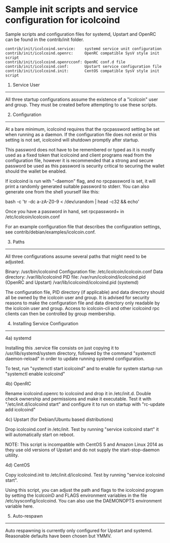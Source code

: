 Sample init scripts and service configuration for icolcoind
==========================================================

Sample scripts and configuration files for systemd, Upstart and OpenRC
can be found in the contrib/init folder.

    contrib/init/icolcoind.service:    systemd service unit configuration
    contrib/init/icolcoind.openrc:     OpenRC compatible SysV style init script
    contrib/init/icolcoind.openrcconf: OpenRC conf.d file
    contrib/init/icolcoind.conf:       Upstart service configuration file
    contrib/init/icolcoind.init:       CentOS compatible SysV style init script

1. Service User
---------------------------------

All three startup configurations assume the existence of a "icolcoin" user
and group.  They must be created before attempting to use these scripts.

2. Configuration
---------------------------------

At a bare minimum, icolcoind requires that the rpcpassword setting be set
when running as a daemon.  If the configuration file does not exist or this
setting is not set, icolcoind will shutdown promptly after startup.

This password does not have to be remembered or typed as it is mostly used
as a fixed token that icolcoind and client programs read from the configuration
file, however it is recommended that a strong and secure password be used
as this password is security critical to securing the wallet should the
wallet be enabled.

If icolcoind is run with "-daemon" flag, and no rpcpassword is set, it will
print a randomly generated suitable password to stderr.  You can also
generate one from the shell yourself like this:

bash -c 'tr -dc a-zA-Z0-9 < /dev/urandom | head -c32 && echo'

Once you have a password in hand, set rpcpassword= in /etc/icolcoin/icolcoin.conf

For an example configuration file that describes the configuration settings,
see contrib/debian/examples/icolcoin.conf.

3. Paths
---------------------------------

All three configurations assume several paths that might need to be adjusted.

Binary:              /usr/bin/icolcoind
Configuration file:  /etc/icolcoin/icolcoin.conf
Data directory:      /var/lib/icolcoind
PID file:            /var/run/icolcoind/icolcoind.pid (OpenRC and Upstart)
                     /var/lib/icolcoind/icolcoind.pid (systemd)

The configuration file, PID directory (if applicable) and data directory
should all be owned by the icolcoin user and group.  It is advised for security
reasons to make the configuration file and data directory only readable by the
icolcoin user and group.  Access to icolcoin-cli and other icolcoind rpc clients
can then be controlled by group membership.

4. Installing Service Configuration
-----------------------------------

4a) systemd

Installing this .service file consists on just copying it to
/usr/lib/systemd/system directory, followed by the command
"systemctl daemon-reload" in order to update running systemd configuration.

To test, run "systemctl start icolcoind" and to enable for system startup run
"systemctl enable icolcoind"

4b) OpenRC

Rename icolcoind.openrc to icolcoind and drop it in /etc/init.d.  Double
check ownership and permissions and make it executable.  Test it with
"/etc/init.d/icolcoind start" and configure it to run on startup with
"rc-update add icolcoind"

4c) Upstart (for Debian/Ubuntu based distributions)

Drop icolcoind.conf in /etc/init.  Test by running "service icolcoind start"
it will automatically start on reboot.

NOTE: This script is incompatible with CentOS 5 and Amazon Linux 2014 as they
use old versions of Upstart and do not supply the start-stop-daemon uitility.

4d) CentOS

Copy icolcoind.init to /etc/init.d/icolcoind. Test by running "service icolcoind start".

Using this script, you can adjust the path and flags to the icolcoind program by
setting the IcolcoinD and FLAGS environment variables in the file
/etc/sysconfig/icolcoind. You can also use the DAEMONOPTS environment variable here.

5. Auto-respawn
-----------------------------------

Auto respawning is currently only configured for Upstart and systemd.
Reasonable defaults have been chosen but YMMV.
